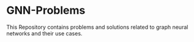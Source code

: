 # GNN-Problems
This Repository contains problems and solutions related to graph neural networks and their use cases. 
